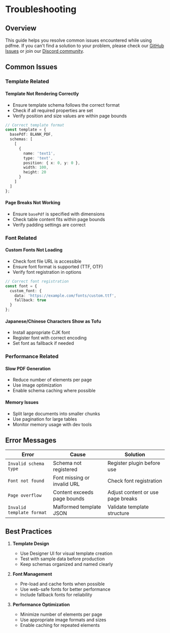 # Troubleshooting

## Overview

This guide helps you resolve common issues encountered while using pdfme. If you can't find a solution to your problem, please check our [GitHub Issues](https://github.com/pdfme/pdfme/issues) or join our [Discord community](https://discord.gg/xWPTJbmgNV).

## Common Issues

### Template Related

#### Template Not Rendering Correctly
- Ensure template schema follows the correct format
- Check if all required properties are set
- Verify position and size values are within page bounds

```ts
// Correct template format
const template = {
  basePdf: BLANK_PDF,
  schemas: [
    [
      {
        name: 'text1',
        type: 'text',
        position: { x: 0, y: 0 },
        width: 100,
        height: 20
      }
    ]
  ]
};
```

#### Page Breaks Not Working
- Ensure `basePdf` is specified with dimensions
- Check table content fits within page bounds
- Verify padding settings are correct

### Font Related

#### Custom Fonts Not Loading
- Check font file URL is accessible
- Ensure font format is supported (TTF, OTF)
- Verify font registration in options

```ts
// Correct font registration
const font = {
  custom_font: {
    data: 'https://example.com/fonts/custom.ttf',
    fallback: true
  }
};
```

#### Japanese/Chinese Characters Show as Tofu
- Install appropriate CJK font
- Register font with correct encoding
- Set font as fallback if needed

### Performance Related

#### Slow PDF Generation
- Reduce number of elements per page
- Use image optimization
- Enable schema caching where possible

#### Memory Issues
- Split large documents into smaller chunks
- Use pagination for large tables
- Monitor memory usage with dev tools

## Error Messages

| Error | Cause | Solution |
|-------|-------|----------|
| `Invalid schema type` | Schema not registered | Register plugin before use |
| `Font not found` | Font missing or invalid URL | Check font registration |
| `Page overflow` | Content exceeds page bounds | Adjust content or use page breaks |
| `Invalid template format` | Malformed template JSON | Validate template structure |

## Best Practices

1. **Template Design**
   - Use Designer UI for visual template creation
   - Test with sample data before production
   - Keep schemas organized and named clearly

2. **Font Management**
   - Pre-load and cache fonts when possible
   - Use web-safe fonts for better performance
   - Include fallback fonts for reliability

3. **Performance Optimization**
   - Minimize number of elements per page
   - Use appropriate image formats and sizes
   - Enable caching for repeated elements
